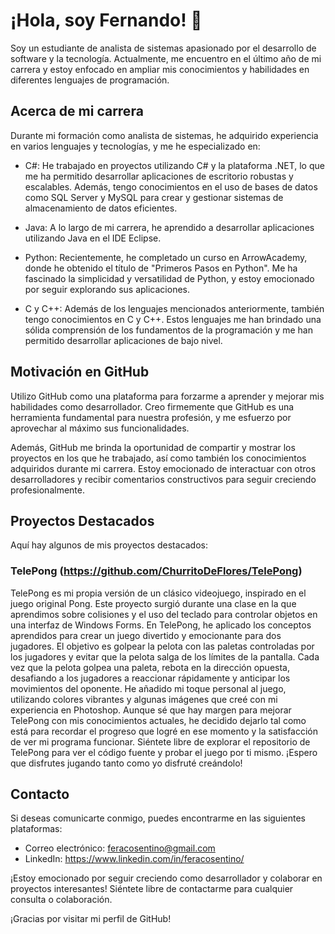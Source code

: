 # ¡Hola, soy Fernando! 👋

Soy un estudiante de analista de sistemas apasionado por el desarrollo de software y la tecnología. Actualmente, me encuentro en el último año de mi carrera y estoy enfocado en ampliar mis conocimientos y habilidades en diferentes lenguajes de programación.

## Acerca de mi carrera

Durante mi formación como analista de sistemas, he adquirido experiencia en varios lenguajes y tecnologías, y me he especializado en:

- C#: He trabajado en proyectos utilizando C# y la plataforma .NET, lo que me ha permitido desarrollar aplicaciones de escritorio robustas y escalables. Además, tengo conocimientos en el uso de bases de datos como SQL Server y MySQL para crear y gestionar sistemas de almacenamiento de datos eficientes.

- Java: A lo largo de mi carrera, he aprendido a desarrollar aplicaciones utilizando Java en el IDE Eclipse.

- Python: Recientemente, he completado un curso en ArrowAcademy, donde he obtenido el título de "Primeros Pasos en Python". Me ha fascinado la simplicidad y versatilidad de Python, y estoy emocionado por seguir explorando sus aplicaciones.

- C y C++: Además de los lenguajes mencionados anteriormente, también tengo conocimientos en C y C++. Estos lenguajes me han brindado una sólida comprensión de los fundamentos de la programación y me han permitido desarrollar aplicaciones de bajo nivel.

## Motivación en GitHub

Utilizo GitHub como una plataforma para forzarme a aprender y mejorar mis habilidades como desarrollador. Creo firmemente que GitHub es una herramienta fundamental para nuestra profesión, y me esfuerzo por aprovechar al máximo sus funcionalidades.

Además, GitHub me brinda la oportunidad de compartir y mostrar los proyectos en los que he trabajado, así como también los conocimientos adquiridos durante mi carrera. Estoy emocionado de interactuar con otros desarrolladores y recibir comentarios constructivos para seguir creciendo profesionalmente.


## Proyectos Destacados

Aquí hay algunos de mis proyectos destacados:

### TelePong (https://github.com/ChurritoDeFlores/TelePong)
TelePong es mi propia versión de un clásico videojuego, inspirado en el juego original Pong. Este proyecto surgió durante una clase en la que aprendimos sobre colisiones y el uso del teclado para controlar objetos en una interfaz de Windows Forms.
En TelePong, he aplicado los conceptos aprendidos para crear un juego divertido y emocionante para dos jugadores. El objetivo es golpear la pelota con las paletas controladas por los jugadores y evitar que la pelota salga de los límites de la pantalla. Cada vez que la pelota golpea una paleta, rebota en la dirección opuesta, desafiando a los jugadores a reaccionar rápidamente y anticipar los movimientos del oponente.
He añadido mi toque personal al juego, utilizando colores vibrantes y algunas imágenes que creé con mi experiencia en Photoshop. Aunque sé que hay margen para mejorar TelePong con mis conocimientos actuales, he decidido dejarlo tal como está para recordar el progreso que logré en ese momento y la satisfacción de ver mi programa funcionar.
Siéntete libre de explorar el repositorio de TelePong para ver el código fuente y probar el juego por ti mismo. ¡Espero que disfrutes jugando tanto como yo disfruté creándolo!
<!--
- [Nombre del proyecto 2](enlace al repositorio): Breve descripción del proyecto y las tecnologías utilizadas.

- [Nombre del proyecto 3](enlace al repositorio): Breve descripción del proyecto y las tecnologías utilizadas.

¡No dudes en explorar mis repositorios para ver más proyectos y colaboraciones!
-->
## Contacto

Si deseas comunicarte conmigo, puedes encontrarme en las siguientes plataformas:

- Correo electrónico: feracosentino@gmail.com
- LinkedIn: https://www.linkedin.com/in/feracosentino/

¡Estoy emocionado por seguir creciendo como desarrollador y colaborar en proyectos interesantes! Siéntete libre de contactarme para cualquier consulta o colaboración.

¡Gracias por visitar mi perfil de GitHub!


<!--
**ChurritoDeFlores/ChurritoDeFlores** is a ✨ _special_ ✨ repository because its `README.md` (this file) appears on your GitHub profile.

Here are some ideas to get you started:

- 🔭 I’m currently working on ...
- 🌱 I’m currently learning ...
- 👯 I’m looking to collaborate on ...
- 🤔 I’m looking for help with ...
- 💬 Ask me about ...
- 📫 How to reach me: ...
- 😄 Pronouns: ...
- ⚡ Fun fact: ...
-->
